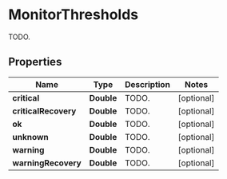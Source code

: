 

# MonitorThresholds

TODO.
## Properties

Name | Type | Description | Notes
------------ | ------------- | ------------- | -------------
**critical** | **Double** | TODO. |  [optional]
**criticalRecovery** | **Double** | TODO. |  [optional]
**ok** | **Double** | TODO. |  [optional]
**unknown** | **Double** | TODO. |  [optional]
**warning** | **Double** | TODO. |  [optional]
**warningRecovery** | **Double** | TODO. |  [optional]



